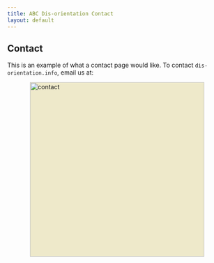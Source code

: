 ```yaml
---
title: ABC Dis-orientation Contact
layout: default
---
```


## Contact

This is an example of what a contact page would like. To contact `dis-orientation.info`, email us at:

<img src="http://dis-orientation.github.io/images/contact.gif" width="400" alt="contact" style="display: block;margin-left: auto;margin-right: auto;background-color:#EEE9CA" /> 
